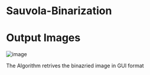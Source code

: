 # Sauvola-Binarization

# Output Images
![image](https://user-images.githubusercontent.com/52602899/155151827-f443eea5-33ff-4064-8ff5-786da7c04967.png)

The Algorithm retrives the binazried image in GUI format
